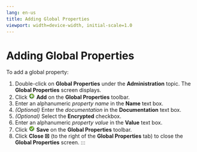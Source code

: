 ```yaml
---
lang: en-us
title: Adding Global Properties
viewport: width=device-width, initial-scale=1.0
---
```


#  Adding Global Properties

To add a global property:

1.  Double-click on **Global Properties** under the **Administration**
    topic. The **Global Properties** screen displays.
2.  Click ![](../../../Resources/Images/EM/EMadd.png) **Add** on the
    **Global Properties** toolbar.
3.  Enter an alphanumeric *property name* in the **Name** text box.
4.  *(Optional)* Enter the *documentation* in the
    **Documentation** text box.
5.  *(Optional)* Select the **Encrypted** checkbox.
6.  Enter an alphanumeric *property value* in the **Value** text box.
7.  Click ![Save     icon](../../../Resources/Images/EM/EMsave.png "Save icon") **Save**
    on the **Global Properties** toolbar.
8.  Click **Close ☒** (to the right of the **Global Properties** tab) to
    close the **Global Properties** screen.
:::

 

